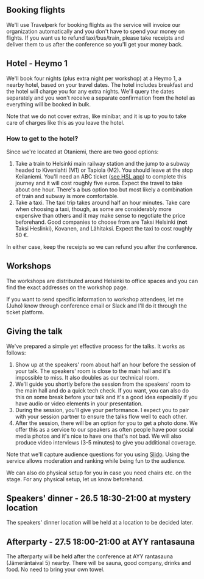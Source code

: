 ## Booking flights

We'll use Travelperk for booking flights as the service will invoice our organization automatically and you don't have to spend your money on flights. If you want us to refund taxi/bus/train, please take receipts and deliver them to us after the conference so you'll get your money back.

## Hotel - Heymo 1

We'll book four nights (plus extra night per workshop) at a Heymo 1, a nearby hotel, based on your travel dates. The hotel includes breakfast and the hotel will charge you for any extra nights. We'll query the dates separately and you won't receive a separate confirmation from the hotel as everything will be booked in bulk.

Note that we do not cover extras, like minibar, and it is up to you to take care of charges like this as you leave the hotel.

### How to get to the hotel?

Since we're located at Otaniemi, there are two good options:

1. Take a train to Helsinki main railway station and the jump to a subway headed to Kivenlahti (M1) or Tapiola (M2). You should leave at the stop Keilaniemi. You'll need an ABC ticket ([see HSL app](https://www.hsl.fi/)) to complete this journey and it will cost roughly five euros. Expect the travel to take about one hour. There's a bus option too but most likely a combination of train and subway is more comfortable.
2. Take a taxi. The taxi trip takes around half an hour minutes. Take care when choosing a taxi, though, as some are considerably more expensive than others and it may make sense to negotiate the price beforehand. Good companies to choose from are Taksi Helsinki (**not** Taksi Heslinki), Kovanen, and Lähitaksi. Expect the taxi to cost roughly 50 €.

In either case, keep the receipts so we can refund you after the conference.

## Workshops

The workshops are distributed around Helsinki to office spaces and you can find the exact addresses on the workshop page.

If you want to send specific information to workshop attendees, let me (Juho) know through conference email or Slack and I'll do it through the ticket platform.

## Giving the talk

We've prepared a simple yet effective process for the talks. It works as follows:

1. Show up at the speakers' room about half an hour before the session of your talk. The speakers' room is close to the main hall and it's impossible to miss. It also doubles as our technical room.
2. We'll guide you shortly before the session from the speakers' room to the main hall and do a quick tech check. If you want, you can also do this on some break before your talk and it's a good idea especially if you have audio or video elements in your presentation.
3. During the session, you'll give your performance. I expect you to pair with your session partner to ensure the talks flow well to each other.
4. After the session, there will be an option for you to get a photo done. We offer this as a service to our speakers as often people have poor social media photos and it's nice to have one that's not bad. We will also produce video interviews (3-5 minutes) to give you additional coverage.

Note that we'll capture audience questions for you using [Slido](https://www.slido.com/). Using the service allows moderation and ranking while being fun to the audience.

We can also do physical setup for you in case you need chairs etc. on the stage. For any physical setup, let us know beforehand.

## Speakers' dinner - 26.5 18:30-21:00 at mystery location

The speakers' dinner location will be held at a location to be decided later.

## Afterparty - 27.5 18:00-21:00 at AYY rantasauna

The afterparty will be held after the conference at AYY rantasauna (Jämeräntaival 5) nearby. There will be sauna, good company, drinks and food. No need to bring your own towel.
